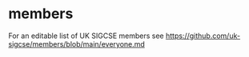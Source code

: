 # members
For an editable list of UK SIGCSE members see https://github.com/uk-sigcse/members/blob/main/everyone.md
